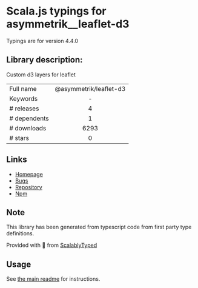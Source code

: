 
# Scala.js typings for asymmetrik__leaflet-d3

Typings are for version 4.4.0

## Library description:
Custom d3 layers for leaflet

|                    |                 |
| ------------------ | :-------------: |
| Full name          | @asymmetrik/leaflet-d3 |
| Keywords           | - |
| # releases         | 4 |
| # dependents       | 1 |
| # downloads        | 6293 |
| # stars            | 0 |

## Links
- [Homepage](https://github.com/Asymmetrik/leaflet-d3#readme)
- [Bugs](https://github.com/Asymmetrik/leaflet-d3/issues)
- [Repository](https://github.com/Asymmetrik/leaflet-d3)
- [Npm](https://www.npmjs.com/package/%40asymmetrik%2Fleaflet-d3)
    


## Note
This library has been generated from typescript code from first party type definitions.

Provided with :purple_heart: from [ScalablyTyped](https://github.com/oyvindberg/ScalablyTyped)

## Usage
See [the main readme](../../readme.md) for instructions.


